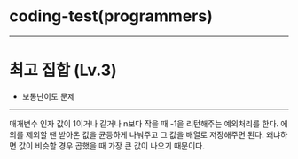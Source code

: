 # coding-test(programmers)
---
# 최고 집합 (Lv.3) 
 - 보통난이도 문제
---
매개변수 인자 값이 1이거나 같거나 n보다 작을 때 -1을 리턴해주는 예외처리를 한다.
에외를 제외할 땐 받아온 값을 균등하게 나눠주고 그 값을 배열로 저장해주면 된다.
왜냐하면 값이 비슷할 경우 곱했을 때 가장 큰 값이 나오기 때문이다.
